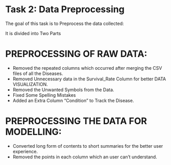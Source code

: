 # Task 2: Data Preprocessing #
The goal of this task is to Preprocess the data collected:

It is divided into Two Parts

# PREPROCESSING OF RAW DATA:
* Removed the repeated columns which occurred after merging the CSV files of all the Diseases.
* Removed Unnecessary data in the Survival_Rate Column for better DATA VISUALIZATION.
* Removed the Unwanted Symbols from the Data.
* Fixed Some Spelling Mistakes
* Added an Extra Column “Condition” to Track the Disease.

# PREPROCESSING THE DATA FOR MODELLING:
* Converted long form of contents to short summaries for the better user experience.
* Removed the points in each column which an user can’t understand.
